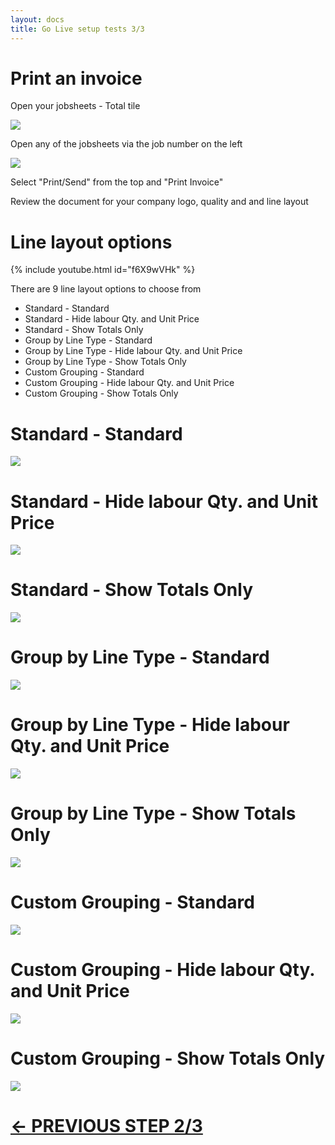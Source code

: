 ```yaml
---
layout: docs
title: Go Live setup tests 3/3
---
```


#   Print an invoice   

Open your jobsheets - Total tile 

![](media/garagehive-jobsheet-total-tile.png)

Open any of the jobsheets via the job number on the left 

![](media/garagehive-jobsheet-total-list.png)

Select "Print/Send" from the top and "Print Invoice"

Review the document for your company logo, quality and and line layout 

# Line layout options

{% include youtube.html id="f6X9wVHk" %}

There are 9 line layout options to choose from 

* Standard - Standard 
* Standard - Hide labour Qty. and Unit Price 
* Standard - Show Totals Only 
* Group by Line Type - Standard 
* Group by Line Type - Hide labour Qty. and Unit Price 
* Group by Line Type - Show Totals Only 
* Custom Grouping - Standard 
* Custom Grouping - Hide labour Qty. and Unit Price 
* Custom Grouping - Show Totals Only 

# Standard - Standard 

![](media/garagehive-printlayout-stdstd.png)

# Standard - Hide labour Qty. and Unit Price

![](media/garagehive-printlayout-stdhide.png)

# Standard - Show Totals Only 

![](media/garagehive-printlayout-stdtotalsonly.png)

# Group by Line Type - Standard 

![](media/garagehive-printlayout-grouplinestd.png)

# Group by Line Type - Hide labour Qty. and Unit Price

![](media/garagehive-printlayout-grouplinehide.png)

# Group by Line Type - Show Totals Only 

![](media/garagehive-printlayout-grouplibetotalsonly.png)

# Custom Grouping - Standard 

![](media/garagehive-printlayout-custstd.png)

# Custom Grouping - Hide labour Qty. and Unit Price 

![](media/garagehive-printlayout-custhide.png)

# Custom Grouping - Show Totals Only

![](media/garagehive-printlayout-custtotalsonly.png)

# [<- PREVIOUS STEP 2/3](/docs/golive-test-sms-email.html)
